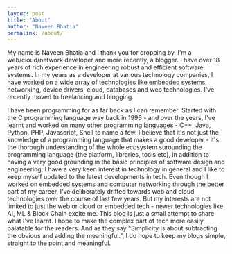 ```yaml
---
layout: post
title: "About"
author: "Naveen Bhatia"
permalink: /about/
---
```


My name is Naveen Bhatia and I thank you for dropping by. I'm a web/cloud/network developer and more recently, a blogger. I have over 18 years of rich experience in engineering robust and efficient software systems.
In my years as a developer at various technology companies, I have worked on a wide array of technologies like embedded systems, networking, device drivers, cloud, databases and web technologies. I've recently moved to freelancing and blogging.

I have been programming for as far back as I can remember. Started with the C programming language way back in 1996 - and over the years, I've learnt and worked on many other programming languages - C++, Java, Python, PHP, Javascript, Shell to name a few. I believe that it's not just the knowledge of a programming language that makes a good developer - it's the thorough understanding of the whole ecosystem surounding the programming language (the platform, libraries, tools etc), in addition to having a very good grounding in the basic principles of software design and engineering. 
I have a very keen interest in technology in general and I like to keep myself updated to the latest developments in tech. Even though I worked on embedded systems and computer networking through the better part of my career, I've deliberately drifted towards web and cloud technologies over the course of last few years. But my interests are not limited to just the web or cloud or embedded tech - newer technologies like AI, ML & Block Chain excite me. 
This blog is just a small attempt to share what I've learnt. I hope to make the complex part of tech more easily palatable for the readers. And as they say "Simplicity is about subtracting the obvious and adding the meaningful.", I do hope to keep my blogs simple, straight to the point and meaningful.
